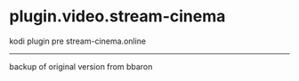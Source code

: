 # plugin.video.stream-cinema
kodi plugin pre stream-cinema.online

---

backup of original version from bbaron
